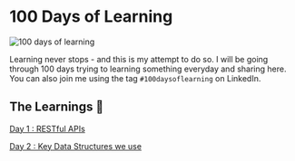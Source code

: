# 100 Days of Learning
![100 days of learning](https://github.com/thevinitgupta/100-Days-of-Learning/assets/65801700/c3325a8e-77ba-439f-aa76-dee278c8d064)


Learning never stops - and this is my attempt to do so. I will be going through 100 days trying to learning something everyday and sharing here. You can also join me using the tag `#100daysoflearning` on LinkedIn.

## The Learnings 📖
[Day 1 : RESTful APIs](https://thevinitgupta.netlify.app/100DaysofLearning/Day1) 

[Day 2 : Key Data Structures we use](https://thevinitgupta.netlify.app/100DaysofLearning/Day2)

